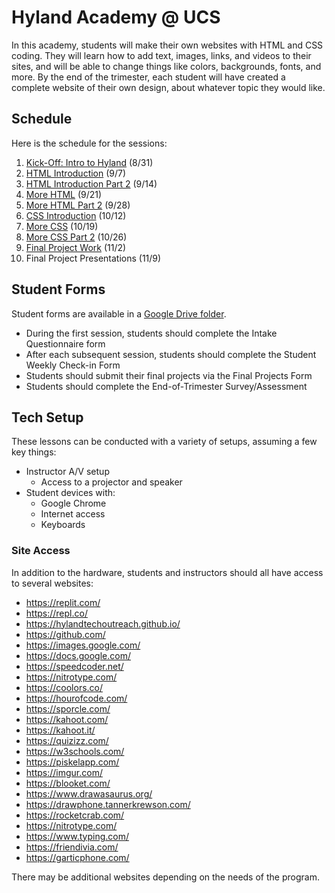 # Hyland Academy @ UCS
In this academy, students will make their own websites with HTML and CSS coding. They will learn how to add text, images, links, and videos to their sites, and will be able to change things like colors, backgrounds, fonts, and more. By the end of the trimester, each student will have created a complete website of their own design, about whatever topic they would like.

## Schedule
Here is the schedule for the sessions:

1. [Kick-Off: Intro to Hyland](IntroHyland/) (8/31)
1. [HTML Introduction](HtmlIntro/) (9/7)
1. [HTML Introduction Part 2](HtmlIntro2/) (9/14)
1. [More HTML](MoreHtml/) (9/21)
1. [More HTML Part 2](MoreHtml2/) (9/28)
1. [CSS Introduction](CssIntro/) (10/12)
1. [More CSS](MoreCss/) (10/19)
1. [More CSS Part 2](MoreCss2/) (10/26)
1. [Final Project Work](FinalProject/) (11/2)
1. Final Project Presentations (11/9)

## Student Forms
Student forms are available in a [Google Drive folder](https://drive.google.com/drive/folders/1_voKX2YIte7eXgDOqL4oV0pZFFS8DD9l).

- During the first session, students should complete the Intake Questionnaire form
- After each subsequent session, students should complete the Student Weekly Check-in Form
- Students should submit their final projects via the Final Projects Form
- Students should complete the End-of-Trimester Survey/Assessment

## Tech Setup
These lessons can be conducted with a variety of setups, assuming a few key things:

- Instructor A/V setup
  - Access to a projector and speaker
- Student devices with:
  - Google Chrome
  - Internet access
  - Keyboards

### Site Access
In addition to the hardware, students and instructors should all have access to several websites:

- https://replit.com/
- https://repl.co/
- https://hylandtechoutreach.github.io/
- https://github.com/
- https://images.google.com/
- https://docs.google.com/
- https://speedcoder.net/
- https://nitrotype.com/
- https://coolors.co/
- https://hourofcode.com/
- https://sporcle.com/
- https://kahoot.com/
- https://kahoot.it/
- https://quizizz.com/
- https://w3schools.com/
- https://piskelapp.com/
- https://imgur.com/
- https://blooket.com/
- https://www.drawasaurus.org/
- https://drawphone.tannerkrewson.com/
- https://rocketcrab.com/
- https://nitrotype.com/
- https://www.typing.com/
- https://friendivia.com/
- https://garticphone.com/

There may be additional websites depending on the needs of the program.
